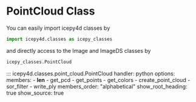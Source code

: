 # PointCloud Class

You can easily import icepy4d classes by

```python
import icepy4d.classes as icepy_classes
```

and directly access to the Image and ImageDS classes by

```python
icepy_classes.PointCloud
```

::: icepy4d.classes.point_cloud.PointCloud
    handler: python
    options:
      members:
        - __len__
        - get_pcd
        - get_points
        - get_colors
        - create_point_cloud
        - sor_filter
        - write_ply
      members_order: "alphabetical"
      show_root_heading: true
      show_source: true
